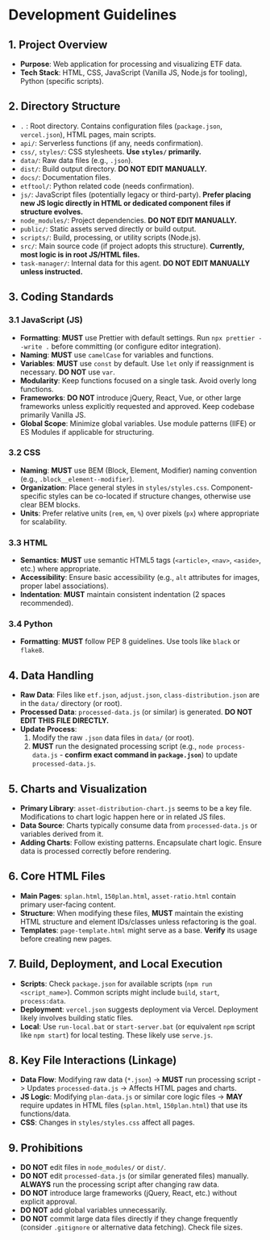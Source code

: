 # Development Guidelines

## 1. Project Overview

- **Purpose**: Web application for processing and visualizing ETF data.
- **Tech Stack**: HTML, CSS, JavaScript (Vanilla JS, Node.js for tooling), Python (specific scripts).

## 2. Directory Structure

- `.` : Root directory. Contains configuration files (`package.json`, `vercel.json`), HTML pages, main scripts.
- `api/`: Serverless functions (if any, needs confirmation).
- `css/`, `styles/`: CSS stylesheets. **Use `styles/` primarily.**
- `data/`: Raw data files (e.g., `.json`).
- `dist/`: Build output directory. **DO NOT EDIT MANUALLY.**
- `docs/`: Documentation files.
- `etftool/`: Python related code (needs confirmation).
- `js/`: JavaScript files (potentially legacy or third-party). **Prefer placing new JS logic directly in HTML or dedicated component files if structure evolves.**
- `node_modules/`: Project dependencies. **DO NOT EDIT MANUALLY.**
- `public/`: Static assets served directly or build output.
- `scripts/`: Build, processing, or utility scripts (Node.js).
- `src/`: Main source code (if project adopts this structure). **Currently, most logic is in root JS/HTML files.**
- `task-manager/`: Internal data for this agent. **DO NOT EDIT MANUALLY unless instructed.**

## 3. Coding Standards

### 3.1 JavaScript (JS)

- **Formatting**: **MUST** use Prettier with default settings. Run `npx prettier --write .` before committing (or configure editor integration).
- **Naming**: **MUST** use `camelCase` for variables and functions.
- **Variables**: **MUST** use `const` by default. Use `let` only if reassignment is necessary. **DO NOT** use `var`.
- **Modularity**: Keep functions focused on a single task. Avoid overly long functions.
- **Frameworks**: **DO NOT** introduce jQuery, React, Vue, or other large frameworks unless explicitly requested and approved. Keep codebase primarily Vanilla JS.
- **Global Scope**: Minimize global variables. Use module patterns (IIFE) or ES Modules if applicable for structuring.

### 3.2 CSS

- **Naming**: **MUST** use BEM (Block, Element, Modifier) naming convention (e.g., `.block__element--modifier`).
- **Organization**: Place general styles in `styles/styles.css`. Component-specific styles can be co-located if structure changes, otherwise use clear BEM blocks.
- **Units**: Prefer relative units (`rem`, `em`, `%`) over pixels (`px`) where appropriate for scalability.

### 3.3 HTML

- **Semantics**: **MUST** use semantic HTML5 tags (`<article>`, `<nav>`, `<aside>`, etc.) where appropriate.
- **Accessibility**: Ensure basic accessibility (e.g., `alt` attributes for images, proper label associations).
- **Indentation**: **MUST** maintain consistent indentation (2 spaces recommended).

### 3.4 Python

- **Formatting**: **MUST** follow PEP 8 guidelines. Use tools like `black` or `flake8`.

## 4. Data Handling

- **Raw Data**: Files like `etf.json`, `adjust.json`, `class-distribution.json` are in the `data/` directory (or root).
- **Processed Data**: `processed-data.js` (or similar) is generated. **DO NOT EDIT THIS FILE DIRECTLY.**
- **Update Process**:
    1. Modify the raw `.json` data files in `data/` (or root).
    2. **MUST** run the designated processing script (e.g., `node process-data.js` - **confirm exact command in `package.json`**) to update `processed-data.js`.

## 5. Charts and Visualization

- **Primary Library**: `asset-distribution-chart.js` seems to be a key file. Modifications to chart logic happen here or in related JS files.
- **Data Source**: Charts typically consume data from `processed-data.js` or variables derived from it.
- **Adding Charts**: Follow existing patterns. Encapsulate chart logic. Ensure data is processed correctly before rendering.

## 6. Core HTML Files

- **Main Pages**: `splan.html`, `150plan.html`, `asset-ratio.html` contain primary user-facing content.
- **Structure**: When modifying these files, **MUST** maintain the existing HTML structure and element IDs/classes unless refactoring is the goal.
- **Templates**: `page-template.html` might serve as a base. **Verify** its usage before creating new pages.

## 7. Build, Deployment, and Local Execution

- **Scripts**: Check `package.json` for available scripts (`npm run <script_name>`). Common scripts might include `build`, `start`, `process:data`.
- **Deployment**: `vercel.json` suggests deployment via Vercel. Deployment likely involves building static files.
- **Local**: Use `run-local.bat` or `start-server.bat` (or equivalent `npm` script like `npm start`) for local testing. These likely use `serve.js`.

## 8. Key File Interactions (Linkage)

- **Data Flow**: Modifying raw data (`*.json`) -> **MUST** run processing script -> Updates `processed-data.js` -> Affects HTML pages and charts.
- **JS Logic**: Modifying `plan-data.js` or similar core logic files -> **MAY** require updates in HTML files (`splan.html`, `150plan.html`) that use its functions/data.
- **CSS**: Changes in `styles/styles.css` affect all pages.

## 9. Prohibitions

- **DO NOT** edit files in `node_modules/` or `dist/`.
- **DO NOT** edit `processed-data.js` (or similar generated files) manually. **ALWAYS** run the processing script after changing raw data.
- **DO NOT** introduce large frameworks (jQuery, React, etc.) without explicit approval.
- **DO NOT** add global variables unnecessarily.
- **DO NOT** commit large data files directly if they change frequently (consider `.gitignore` or alternative data fetching). Check file sizes.